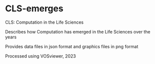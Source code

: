 # CLS-emerges
CLS: Computation in the Life Sciences

Describes how Computation has emerged in the Life Sciences over the years

Provides data files in json format and graphics files in png format

Processed using VOSviewer, 2023
